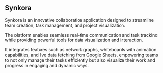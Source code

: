 ## Synkora

Synkora is an innovative collaboration application designed to streamline team creation, task management, and project visualization. 

The platform enables seamless real-time communication and task tracking while providing powerful tools for data visualization and interaction. 

It integrates features such as network graphs, whiteboards with animation capabilities, and live data fetching from Google Sheets, empowering teams to not only manage their tasks efficiently but also visualize their work and progress in engaging and dynamic ways.



